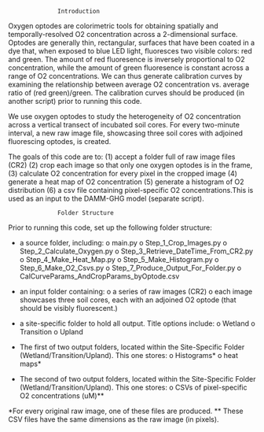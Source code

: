                   Introduction

Oxygen optodes are colorimetric tools for obtaining spatially and temporally-resolved 
O2 concentration across a 2-dimensional surface. Optodes are generally thin, rectangular, surfaces that have been coated in a dye that, when exposed to blue LED light, fluoresces two visible colors: red and green. The amount of red fluoresence is inversely proportional to O2 concentration, while the amount of green fluoresence is constant 
across a range of O2 concentrations. We can thus generate calibration curves by examining the relationship between average O2 concentration vs. average ratio of (red green)/green. The calibration curves should be produced (in another script) prior to running this code. 

We use oxygen optodes to study the heterogeneity of O2 concentration across a vertical transect of incubated soil cores. For every two-minute interval, a new raw image file, showcasing three soil cores with adjoined fluorescing optodes, is created.

The goals of this code are to:
(1)	accept a folder full of raw image files (CR2)
(2)	crop each image so that only one oxygen optodes is in the frame,  
(3)	 calculate O2 concentration for every pixel in the cropped image
(4)	generate a heat map of O2 concentration 
(5)	generate a histogram of O2 distribution
(6)	 a csv file containing pixel-specific O2 concentrations.This is used as an input to the DAMM-GHG model (separate script). 

                  Folder Structure

Prior to running this code, set up the following folder structure: 

-	a source folder, including: 
 o	main.py
 o	Step_1_Crop_Images.py
 o	Step_2_Calculate_Oxygen.py
 o	Step_3_Retrieve_DateTime_From_CR2.py
 o	Step_4_Make_Heat_Map.py
 o	Step_5_Make_Histogram.py
 o	Step_6_Make_O2_Csvs.py
 o	Step_7_Produce_Output_For_Folder.py
 o	CalCurveParams_AndCropParams_byOptode.csv

-	an input folder containing:
o	 a series of raw images (CR2)
 o	each image showcases three soil cores, each with an adjoined O2 optode (that should be visibly fluorescent.)

-	a site-specific folder to hold all output. Title options include:
 o	Wetland
 o	Transition
 o	Upland

-	The first of two output folders, located within the Site-Specific Folder (Wetland/Transition/Upland). This one stores:
 o	Histograms*
 o	heat maps*

-	The second of two output folders, located within the Site-Specific Folder (Wetland/Transition/Upland). This one stores:
 o	CSVs of pixel-specific O2 concentrations (uM)**

*For every original raw image, one of these files are produced.
** These CSV files have the same dimensions as the raw image (in pixels). 

